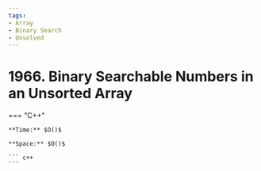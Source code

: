 ```yaml
---
tags:
- Array
- Binary Search
- Unsolved
---
```



# 1966. Binary Searchable Numbers in an Unsorted Array

=== "C++"

    **Time:** $O()$

    **Space:** $O()$

    ``` c++
    ```